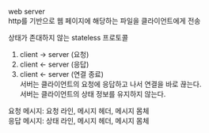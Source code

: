 web server   
http를 기반으로 웹 페이지에 해당하는 파일을 클라이언트에게 전송

상태가 존대하지 않는 stateless 프로토콜   
1. client -> server (요청)   
2. client <- server (응답)   
3. client <- server (연결 종료)   
서버는 클라이언트의 요청에 응답하고 나서 연결을 바로 끊는다.   
서버는 클라이언트의 상태 정보를 유지하지 않는다.

요청 메시지: 요청 라인, 메시지 헤더, 메시지 몸체   
응답 메시지: 상태 라인, 메시지 헤더, 메시지 몸체